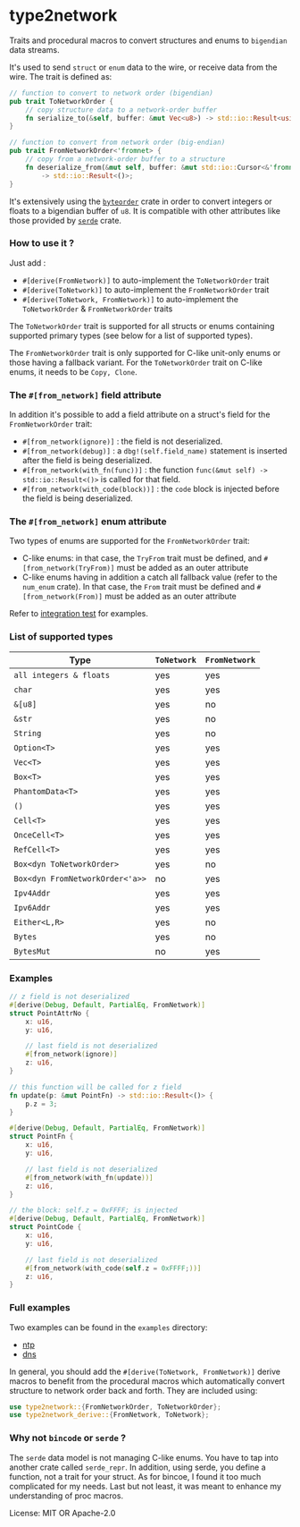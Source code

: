 # type2network

Traits and procedural macros to convert structures and enums to `bigendian` data streams.

It's used to send `struct` or `enum` data to the wire, or receive data from the wire.
The trait is defined as:

```rust
// function to convert to network order (bigendian)
pub trait ToNetworkOrder {
    // copy structure data to a network-order buffer
    fn serialize_to(&self, buffer: &mut Vec<u8>) -> std::io::Result<usize>;
}

// function to convert from network order (big-endian)
pub trait FromNetworkOrder<'fromnet> {
    // copy from a network-order buffer to a structure
    fn deserialize_from(&mut self, buffer: &mut std::io::Cursor<&'fromnet [u8]>)
        -> std::io::Result<()>;
}
```

It's extensively using the [```byteorder```](https://docs.rs/byteorder/latest/byteorder) crate in order to convert integers or floats
to a bigendian buffer of ```u8```.
It is compatible with other attributes like those provided by [```serde```](https://crates.io/crates/serde) crate.

### How to use it ?

Just add :

* ```#[derive(FromNetwork)]``` to auto-implement the ```ToNetworkOrder``` trait
* ```#[derive(ToNetwork)]``` to auto-implement the ```FromNetworkOrder``` trait
* ```#[derive(ToNetwork, FromNetwork)]``` to auto-implement the ```ToNetworkOrder``` & ```FromNetworkOrder``` traits

The ```ToNetworkOrder``` trait is supported for all structs or enums containing supported primary types (see below for a list of supported types).

The ```FromNetworkOrder``` trait is only supported for C-like unit-only enums or those having a fallback variant.
For the ```ToNetworkOrder``` trait on C-like enums, it needs to be ```Copy, Clone```.

### The ```#[from_network]``` field attribute
In addition it's possible to add a field attribute on a struct's field for the ```FromNetworkOrder``` trait:

* ```#[from_network(ignore)]``` : the field is not deserialized.
* ```#[from_network(debug)]``` : a ```dbg!(self.field_name)``` statement is inserted after the field is being deserialized.
* ```#[from_network(with_fn(func))]``` : the function ```func(&mut self) -> std::io::Result<()>``` is called for that field.
* ```#[from_network(with_code(block))]``` : the ```code``` block is injected before the field is being deserialized.


### The ```#[from_network]``` enum attribute
Two types of enums are supported for the ```FromNetworkOrder``` trait:

* C-like enums: in that case, the `TryFrom` trait must be defined, and ```#[from_network(TryFrom)]``` must be added as an outer attribute
* C-like enums having in addition a catch all fallback value (refer to the `num_enum` crate). In that case, the `From` trait must be defined
and ```#[from_network(From)]``` must be added as an outer attribute

Refer to [integration test](https://github.com/dandyvica/type2network/blob/main/tests/integration_tests.rs) for examples.



### List of supported types

| Type    | ```ToNetwork``` | ```FromNetwork``` |
| -------- | ------- |------- |
| ```all integers & floats```  |yes    |yes|
| ```char``` | yes     |yes|
| ```&[u8]``` | yes     |no|
| ```&str``` | yes     |no|
| ```String``` | yes     |no|
| ```Option<T>``` | yes     |yes|
| ```Vec<T>``` | yes     |yes|
| ```Box<T>``` | yes     |yes|
| ```PhantomData<T>``` | yes     |yes|
| ```()``` | yes     |yes|
| ```Cell<T>``` | yes     |yes|
| ```OnceCell<T>``` | yes     |yes|
| ```RefCell<T>``` | yes     |yes|
| ```Box<dyn ToNetworkOrder>``` | yes     |no|
| ```Box<dyn FromNetworkOrder<'a>>``` | no     |yes|
| ```Ipv4Addr``` | yes     |yes|
| ```Ipv6Addr``` | yes     |yes|
| ```Either<L,R>``` | yes     |no|
| ```Bytes``` | yes     |no|
| ```BytesMut``` | no     |yes|

### Examples

```rust
// z field is not deserialized
#[derive(Debug, Default, PartialEq, FromNetwork)]
struct PointAttrNo {
    x: u16,
    y: u16,

    // last field is not deserialized
    #[from_network(ignore)]
    z: u16,
}

// this function will be called for z field
fn update(p: &mut PointFn) -> std::io::Result<()> {
    p.z = 3;
}

#[derive(Debug, Default, PartialEq, FromNetwork)]
struct PointFn {
    x: u16,
    y: u16,

    // last field is not deserialized
    #[from_network(with_fn(update))]
    z: u16,
}

// the block: self.z = 0xFFFF; is injected
#[derive(Debug, Default, PartialEq, FromNetwork)]
struct PointCode {
    x: u16,
    y: u16,

    // last field is not deserialized
    #[from_network(with_code(self.z = 0xFFFF;))]
    z: u16,
}
```


### Full examples
Two examples can be found in the ```examples``` directory:

* [ntp](https://github.com/dandyvica/type2network/blob/main/examples/ntp.rs)
* [dns](https://github.com/dandyvica/type2network/blob/main/examples/dns.rs)

In general, you should add the ```#[derive(ToNetwork, FromNetwork)]``` derive macros to benefit from the procedural macros which automatically convert structure to network order back and forth. They are included using:

```rust
use type2network::{FromNetworkOrder, ToNetworkOrder};
use type2network_derive::{FromNetwork, ToNetwork};
```

### Why not `bincode` or `serde` ?
The `serde` data model is not managing C-like enums. You have to tap into another crate called `serde_repr`.
In addition, using serde, you define a function, not a trait for your struct. As for bincoe, I found it too much
complicated for my needs. Last but not least, it was meant to enhance my understanding of proc macros.

License: MIT OR Apache-2.0
